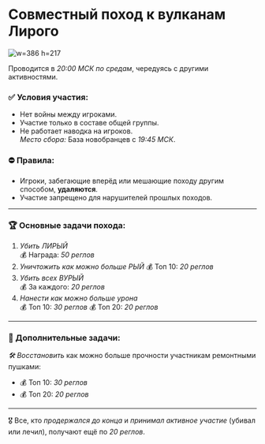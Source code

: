 # Совместный поход к вулканам Лирого
![w=386 h=217](img/sys/event/campaign/liriy.jpg)

Проводится в *20:00 МСК по средам*, чередуясь с другими активностями.
### ✅ Условия участия:
* Нет войны между игроками.  
* Участие только в составе общей группы.  
* Не работает наводка на игроков.  
*Место сбора:* База новобранцев с *19:45 МСК*.
### ⛔ Правила:
* Игроки, забегающие вперёд или мешающие походу другим способом, **удаляются**.  
* Участие запрещено для нарушителей прошлых походов.

___
### 🏆 Основные задачи похода:
1. *Убить ЛИРЫЙ*  
   💰 Награда: *50 реглов*
2. *Уничтожить как можно больше РЫЙ* 
   💰 Топ 10: *20 реглов*
3. *Убить всех ВУРЫЙ*  
   💰 За каждого: *20 реглов*
4. *Нанести как можно больше урона*  
   💰 Топ 10: *30 реглов*
   💰 Топ 20: *20 реглов*

___
### 🏅 Дополнительные задачи:
*🛠 Восстановить* как можно больше прочности участникам ремонтными пушками:
  * ️💰 Топ 10:  *30 реглов*
  * 💰 Топ 20: *20 реглов*

___
🎖️ Все, кто *продержался до конца* и *принимал активное участие* (убивал или лечил), получают ещё по *20 реглов*.